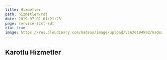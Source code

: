 ```yaml
---
title: Hizmetler
path: hizmetler/rdt
date: 2019-07-01 01:21:23
page: service-list-rdt
cta: true
image: https://res.cloudinary.com/madsan/image/upload/v1636194992/madsan-stock/IMG_3200_nsgux0.jpg
---
```


## Karotlu Hizmetler